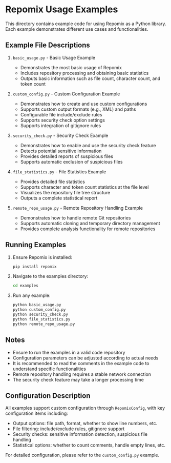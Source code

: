 # Repomix Usage Examples

This directory contains example code for using Repomix as a Python library. Each example demonstrates different use cases and functionalities.

## Example File Descriptions

1. `basic_usage.py` - Basic Usage Example
   - Demonstrates the most basic usage of Repomix
   - Includes repository processing and obtaining basic statistics
   - Outputs basic information such as file count, character count, and token count

2. `custom_config.py` - Custom Configuration Example
   - Demonstrates how to create and use custom configurations
   - Supports custom output formats (e.g., XML) and paths
   - Configurable file include/exclude rules
   - Supports security check option settings
   - Supports integration of gitignore rules

3. `security_check.py` - Security Check Example
   - Demonstrates how to enable and use the security check feature
   - Detects potential sensitive information
   - Provides detailed reports of suspicious files
   - Supports automatic exclusion of suspicious files

4. `file_statistics.py` - File Statistics Example
   - Provides detailed file statistics
   - Supports character and token count statistics at the file level
   - Visualizes the repository file tree structure
   - Outputs a complete statistical report

5. `remote_repo_usage.py` - Remote Repository Handling Example
   - Demonstrates how to handle remote Git repositories
   - Supports automatic cloning and temporary directory management
   - Provides complete analysis functionality for remote repositories

## Running Examples

1. Ensure Repomix is installed:
   ```bash
   pip install repomix
   ```

2. Navigate to the examples directory:
   ```bash
   cd examples
   ```

3. Run any example:
   ```bash
   python basic_usage.py
   python custom_config.py
   python security_check.py
   python file_statistics.py
   python remote_repo_usage.py
   ```

## Notes

- Ensure to run the examples in a valid code repository
- Configuration parameters can be adjusted according to actual needs
- It is recommended to read the comments in the example code to understand specific functionalities
- Remote repository handling requires a stable network connection
- The security check feature may take a longer processing time

## Configuration Description

All examples support custom configuration through `RepomixConfig`, with key configuration items including:

- Output options: file path, format, whether to show line numbers, etc.
- File filtering: include/exclude rules, gitignore support
- Security checks: sensitive information detection, suspicious file handling
- Statistical options: whether to count comments, handle empty lines, etc.

For detailed configuration, please refer to the `custom_config.py` example. 